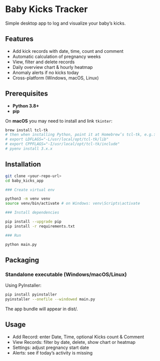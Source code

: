 # Baby Kicks Tracker

Simple desktop app to log and visualize your baby’s kicks.

## Features

- Add kick records with date, time, count and comment
- Automatic calculation of pregnancy weeks
- View, filter and delete records
- Daily overview chart & hourly heatmap
- Anomaly alerts if no kicks today
- Cross-platform (Windows, macOS, Linux)

## Prerequisites

- **Python 3.8+**
- **pip**

On **macOS** you may need to install and link `tkinter`:

```bash
brew install tcl-tk
# then when installing Python, point it at Homebrew’s tcl-tk, e.g.:
# export LDFLAGS="-L/usr/local/opt/tcl-tk/lib"
# export CPPFLAGS="-I/usr/local/opt/tcl-tk/include"
# pyenv install 3.x.x
```

## Installation

```bash
git clone <your-repo-url>
cd baby_kicks_app

### Create virtual env

python3 -m venv venv
source venv/bin/activate # on Windows: venv\Scripts\activate

### Install dependencies

pip install --upgrade pip
pip install -r requirements.txt

### Run

python main.py
```

## Packaging

### Standalone executable (Windows/macOS/Linux)

Using PyInstaller:

```bash
pip install pyinstaller
pyinstaller --onefile --windowed main.py
```

The app bundle will appear in dist/.

## Usage

- Add Record: enter Date, Time, optional Kicks count & Comment
- View Records: filter by date, delete, show chart or heatmap
- Settings: adjust pregnancy start date
- Alerts: see if today’s activity is missing
